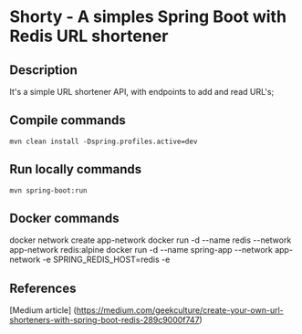 # Shorty - A simples Spring Boot with Redis URL shortener

## Description
It's a simple URL shortener API, with endpoints to add and read URL's;

## Compile commands
```
mvn clean install -Dspring.profiles.active=dev
```

## Run locally commands
```
mvn spring-boot:run
```

## Docker commands
docker network create app-network
docker run -d --name redis --network app-network redis:alpine
docker run -d --name spring-app --network app-network -e SPRING_REDIS_HOST=redis -e

## References 
[Medium article] (https://medium.com/geekculture/create-your-own-url-shorteners-with-spring-boot-redis-289c9000f747)